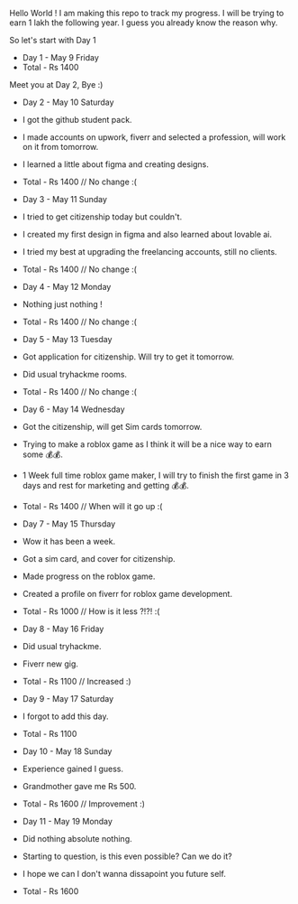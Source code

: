 
Hello World ! I am making this repo to track my progress. 
I will be trying to earn 1 lakh the following year. I guess you already know the reason why.

So let's start with Day 1

* Day 1 - May 9 Friday
* Total - Rs 1400

Meet you at Day 2, Bye :)

* Day 2 - May 10 Saturday
* I got the github student pack.
* I made accounts on upwork, fiverr and selected a profession, will work on it from tomorrow.
* I learned a little about figma and creating designs.
* Total - Rs 1400 // No change :(

* Day 3 - May 11 Sunday
* I tried to get citizenship today but couldn't.
* I created my first design in figma and also learned about lovable ai.
* I tried my best at upgrading the freelancing accounts, still no clients.
* Total - Rs 1400 // No change :(

* Day 4 - May 12 Monday
* Nothing just nothing !
* Total - Rs 1400 // No change :(

* Day 5 - May 13 Tuesday
* Got application for citizenship. Will try to get it tomorrow.
* Did usual tryhackme rooms.
* Total - Rs 1400 // No change :(

* Day 6 - May 14 Wednesday
* Got the citizenship, will get Sim cards tomorrow.
* Trying to make a roblox game as I think it will be a nice way to earn some 💰💰.
* 1 Week full time roblox game maker, I will try to finish the first game in 3 days and rest for marketing and getting 💰💰.
* Total - Rs 1400 // When will it go up :(

* Day 7 - May 15 Thursday
* Wow it has been a week.
* Got a sim card, and cover for citizenship.
* Made progress on the roblox game.
* Created a profile on fiverr for roblox game development.
* Total - Rs 1000 // How is it less ?!?! :(

* Day 8 - May 16 Friday
* Did usual tryhackme.
* Fiverr new gig.
* Total - Rs 1100 // Increased :)

* Day 9 - May 17 Saturday
* I forgot to add this day.
* Total - Rs 1100

* Day 10 - May 18 Sunday
* Experience gained I guess.
* Grandmother gave me Rs 500.
* Total - Rs 1600 // Improvement :)

* Day 11 - May 19 Monday
* Did nothing absolute nothing.
* Starting to question, is this even possible? Can we do it?
* I hope we can I don't wanna dissapoint you future self.
* Total - Rs 1600
